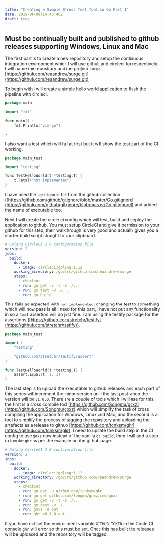 ```yaml
---
title: "Creating a Simple Stress Test Tool in Go Part 1"
date: 2019-06-09T14:43:46Z
draft: true
---
```


## Must be continually built and published to github releases supporting Windows, Linux and Mac

The first part is to create a new repository and setup the continuous integration environment which I will use github and circleci for respectively.  I will name the repository and the project `surge`.  [https://github.com/reaandrew/surge.git](https://github.com/reaandrew/surge.git)

To begin with I will create a simple hello world application to flush the pipeline with circleci.

```go
package main

import "fmt"

func main() {
	fmt.Println("vim-go")

}
```

I also want a test which will fail at first but it will show the test part of the CI working.

```go
package main_test

import "testing"

func TestHelloWorld(t *testing.T) {
	t.Fatal("not implemented")
}
```

I have used the `.gitignore` file from the github collection ([https://github.com/github/gitignore/blob/master/Go.gitignore](https://github.com/github/gitignore/blob/master/Go.gitignore)) and added the name of executable too.

Next I will create the circle ci config which will test, build and deploy the application to github.  You must setup CircleCI and give it permission to your github for this step, their walkthrough is very good and actually gives you a starter build script straight to your clipboard.

```yaml
# Golang CircleCI 2.0 configuration file
version: 2
jobs:
  build:
    docker:
      - image: circleci/golang:1.12
    working_directory: /go/src/github.com/reaandrew/surge
    steps:
      - checkout
      - run: go get -v -t -d ./...
      - run: go test -v ./...
      - run: go build 
```

This fails as expected with `not implemented`, changing the test to something which will now pass is all I need for this part, I have not put any functionality in so a `1==1` assertion will do just fine.  I am using the testify package for the assertions ([https://github.com/stretchr/testify](https://github.com/stretchr/testify)).

```go
package main_test

import (
	"testing"

	"github.com/stretchr/testify/assert"
)

func TestHelloWorld(t *testing.T) {
	assert.Equal(t, 1, 1)
}
```

The last step is to upload the executable to github releases and each part of this series will increment the minor version until the last post when the version will be `v1.0.0`.  There are a couple of tools which I will use for this, the first is a cross compile tool [https://github.com/Songmu/goxz](https://github.com/Songmu/goxz) which will simplify the task of cross compiling the application for Windows, Linux and Mac; and the second is a tool to simplify the process of tagging the repository and uploading the artefacts as a release to github [https://github.com/tcnksm/ghr](https://github.com/tcnksm/ghr).  I need to update the build step in the CI config to use `goxz` now instead of the vanilla `go build`, then I will add a step to invoke `ghr` as per the example on the github page.  

```yml
# Golang CircleCI 2.0 configuration file
version: 2
jobs:
  build:
    docker:
      - image: circleci/golang:1.12
    working_directory: /go/src/github.com/reaandrew/surge
    steps:
      - checkout
      - run: go get -u github.com/tcnksm/ghr
      - run: go get github.com/Songmu/goxz/cmd/goxz
      - run: go get -v -t -d ./...
      - run: go test -v ./...
      - run: goxz -d out
      - run: ghr v0.1.0 out
```

If you have not set the environment variable `GITHUB_TOKEN` in the Circle CI console `ghr` will error so this must be set.  Once this has built the releases will be uploaded and the repository will be tagged.

